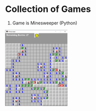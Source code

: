 # Collection of Games 

1. Game is Minesweeper (Python)

<img src="Minesweeper/images/minesweeper.png" alt="" width="200" />

